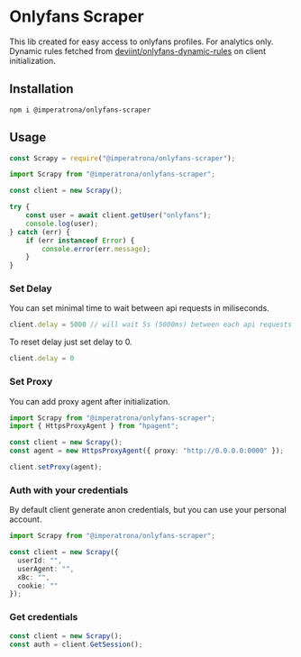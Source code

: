 # Onlyfans Scraper
This lib created for easy access to onlyfans profiles. For analytics only. Dynamic rules fetched from [deviint/onlyfans-dynamic-rules](https://github.com/deviint/onlyfans-dynamic-rules) on client initialization.


## Installation

```shell
npm i @imperatrona/onlyfans-scraper
```

## Usage

```typescript
const Scrapy = require("@imperatrona/onlyfans-scraper");
```

```typescript
import Scrapy from "@imperatrona/onlyfans-scraper";

const client = new Scrapy();

try {
	const user = await client.getUser("onlyfans");
	console.log(user);
} catch (err) {
	if (err instanceof Error) {
		console.error(err.message);
	}
}
```

### Set Delay

You can set minimal time to wait between api requests in miliseconds.
```typescript
client.delay = 5000 // will wait 5s (5000ms) between each api requests
```

To reset delay just set delay to 0.
```typescript
client.delay = 0
```


### Set Proxy

You can add proxy agent after initialization.
```typescript
import Scrapy from "@imperatrona/onlyfans-scraper";
import { HttpsProxyAgent } from "hpagent";

const client = new Scrapy();
const agent = new HttpsProxyAgent({ proxy: "http://0.0.0.0:0000" });

client.setProxy(agent);
```

### Auth with your credentials

By default client generate anon credentials, but you can use your personal account. 

```typescript
import Scrapy from "@imperatrona/onlyfans-scraper";

const client = new Scrapy({
  userId: "",
  userAgent: "",
  xBc: "",
  cookie: ""
});
```

### Get credentials

```typescript
const client = new Scrapy();
const auth = client.GetSession();
```
